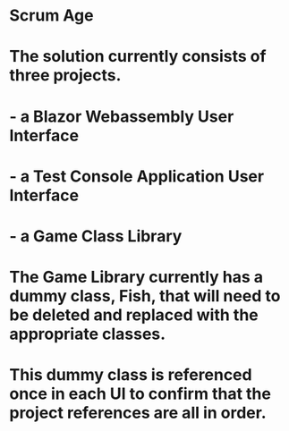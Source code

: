 # Scrum Age
#
#
# The solution currently consists of three projects.
# - a Blazor Webassembly User Interface
# - a Test Console Application User Interface
# - a Game Class Library
#
# The Game Library currently has a dummy class, Fish, that will need to be deleted and replaced with the appropriate classes.
# This dummy class is referenced once in each UI to confirm that the project references are all in order.
